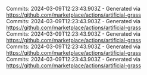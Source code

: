 Commits: 2024-03-09T12:23:43.903Z - Generated via https://github.com/marketplace/actions/artificial-grass
<br>
Commits: 2024-03-09T12:23:43.903Z - Generated via https://github.com/marketplace/actions/artificial-grass
<br>
Commits: 2024-03-09T12:23:43.903Z - Generated via https://github.com/marketplace/actions/artificial-grass
<br>
Commits: 2024-03-09T12:23:43.903Z - Generated via https://github.com/marketplace/actions/artificial-grass
<br>
Commits: 2024-03-09T12:23:43.903Z - Generated via https://github.com/marketplace/actions/artificial-grass
<br>
